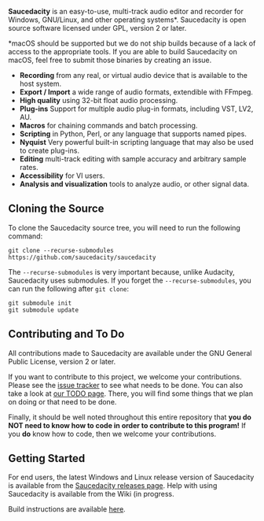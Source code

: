 **Saucedacity** is an easy-to-use, multi-track audio editor and recorder for Windows, GNU/Linux, and other operating systems*. Saucedacity is open source software licensed under GPL, version 2 or later.

*macOS should be supported but we do not ship builds because of a lack of access to the appropriate tools. If you are able to build Saucedacity on macOS, feel free to submit those binaries by creating an issue.

- **Recording** from any real, or virtual audio device that is available to the host system.
- **Export / Import** a wide range of audio formats, extendible with FFmpeg.
- **High quality** using 32-bit float audio processing.
- **Plug-ins** Support for multiple audio plug-in formats, including VST, LV2, AU.
- **Macros** for chaining commands and batch processing.
- **Scripting** in Python, Perl, or any language that supports named pipes.
- **Nyquist** Very powerful built-in scripting language that may also be used to create plug-ins.
- **Editing** multi-track editing with sample accuracy and arbitrary sample rates.
- **Accessibility** for VI users.
- **Analysis and visualization** tools to analyze audio, or other signal data.

## Cloning the Source
To clone the Saucedacity source tree, you will need to run the following command:
```
git clone --recurse-submodules https://github.com/saucedacity/saucedacity
```

The `--recurse-submodules` is very important because, unlike Audacity, Saucedacity uses submodules. If you forget the `--recurse-submodules`, you can run the following after `git clone`:

```
git submodule init
git submodule update
```

## Contributing and To Do

All contributions made to Saucedacity are available under the GNU General Public License, version 2 or later.

If you want to contribute to this project, we welcome your contributions. Please see the [issue tracker](https://github.com/saucedacity/saucedacity/issues) to see what needs to be done. You can also take a look at [our TODO page](https://github.com/saucedacity/saucedacity/wiki/TODO). There, you will find some things that we plan on doing or that need to be done.

Finally, it should be well noted throughout this entire repository that **you do NOT need to know how to code in order to contribute to this program!** If you **do** know how to code, then we welcome your contributions.

## Getting Started
For end users, the latest Windows and Linux release version of Saucedacity is available from the [Saucedacity releases page](https://github.com/saucedacity/saucedacity).
Help with using Saucedacity is available from the Wiki (in progress.

Build instructions are available [here](BUILDING.md).
